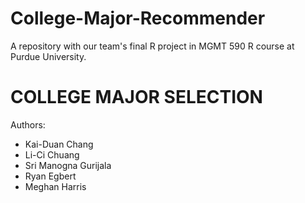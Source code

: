 # College-Major-Recommender
A repository with our team's final R project in MGMT 590 R course at Purdue University.
# COLLEGE MAJOR SELECTION
Authors: 
* Kai-Duan Chang
* Li-Ci Chuang
* Sri Manogna Gurijala
* Ryan Egbert
* Meghan Harris
